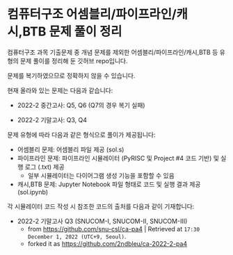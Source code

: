 # 컴퓨터구조 어셈블리/파이프라인/캐시,BTB 문제 풀이 정리
컴퓨터구조 과목 기출문제 중 개념 문제를 제외한 어셈블리/파이프라인/캐시,BTB 등 유형의 문제 풀이를 정리해 둔 깃허브 repo입니다.

문제를 복기하였으므로 정확하지 않을 수 있습니다.

현재 올라와 있는 문제는 다음과 같습니다:

* 2022-2 중간고사: Q5, Q6 (Q7의 경우 복기 실패)

* 2022-2 기말고사: Q3, Q4

문제 유형에 따라 다음과 같은 형식으로 풀이가 제공됩니다:

* 어셈블리 문제: 어셈블리 파일 제공 (sol.s)
* 파이프라인 문제: 파이프라인 시뮬레이터 (PyRISC 및 Project #4 코드 기반) 및 실행 로그 (.txt) 제공
  * 일부 시뮬레이터는 다이어그램 생성 기능을 포함할 수 있음
* 캐시,BTB 문제: Jupyter Notebook 파일 형태로 코드 및 실행 결과 제공 (sol.ipynb)

각 시뮬레이터 코드 작성 시 참조한 코드의 출처를 다음과 같이 기재합니다:

* 2022-2 기말고사 Q3 (SNUCOM-I, SNUCOM-II, SNUCOM-III)
  - from https://github.com/snu-csl/ca-pa4 | Retrieved at `17:30 December 1, 2022 (UTC+9, Seoul)`.
  - forked it as https://github.com/2ndbleu/ca-2022-2-pa4
